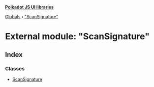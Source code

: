 **[Polkadot JS UI libraries](../README.md)**

[Globals](../globals.md) › ["ScanSignature"](_scansignature_.md)

# External module: "ScanSignature"

## Index

### Classes

* [ScanSignature](../classes/_scansignature_.scansignature.md)